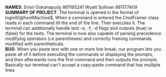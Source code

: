 **NAMES**: 
    Srisri Gokanapudy 861165241
    Wyatt Sullivan 861177409
<br />
**SUMMARY OF PROJECT**: The terminal is opened in the format of loginID@hostMachine$. 
                        When a command is entered the CmdFramer class reads in each 
                        command till the end of the line. Then executes it. The terminal can 
                        additionally handle test -e, -f, -d flags and outputs (true) or (false) 
                        for the tests. The terminal is now also capable of parsing precedence 
                        modifying operators (i.e parentheses) and correctly framing commands
                        modified with parentheticals.
<br />
**BUG**: When you paste text with one or more line break, our program lets you paste
        all of it before executing the commands or displaying the prompts, and then
        afterwards runs the first command and then outputs the prompts. Basically
        our terminal can't accept a copy-paste command that has multiple lines
<br />
<br />
